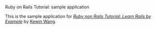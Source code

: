 Ruby on Rails Tutorial: sample application

This is the sample application for
[*Ruby non Rails Tutorial: Learn Rails by Example*](http://railstutorial.org/)
by [Kewin Wang](http://weibo.com/kewinwangcn/).

